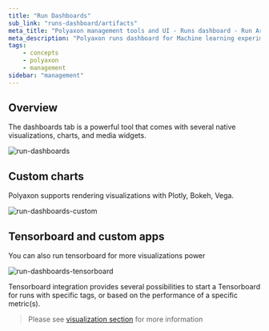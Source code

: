 ```yaml
---
title: "Run Dashboards"
sub_link: "runs-dashboard/artifacts"
meta_title: "Polyaxon management tools and UI - Runs dashboard - Run Artifacts"
meta_description: "Polyaxon runs dashboard for Machine learning experiment tracking and visualizations."
tags:
    - concepts
    - polyaxon
    - management
sidebar: "management"
---
```


## Overview

The dashboards tab is a powerful tool that comes with several native visualizations, charts, and media widgets.

![run-dashboards](../../../../content/images/dashboard/runs/dashboards.png)

## Custom charts

Polyaxon supports rendering visualizations with Plotly, Bokeh, Vega.

![run-dashboards-custom](../../../../content/images/dashboard/runs/dashboards-custom.png)

## Tensorboard and custom apps

You can also run tensorboard for more visualizations power

![run-dashboards-tensorboard](../../../../content/images/dashboard/runs/dashboards-tensorboard.png)

Tensorboard integration provides several possibilities to start a Tensorboard for runs with specific tags, or based on the performance of a specific metric(s).


> Please see [visualization section](/docs/experimentation/visualizations/) for more information
